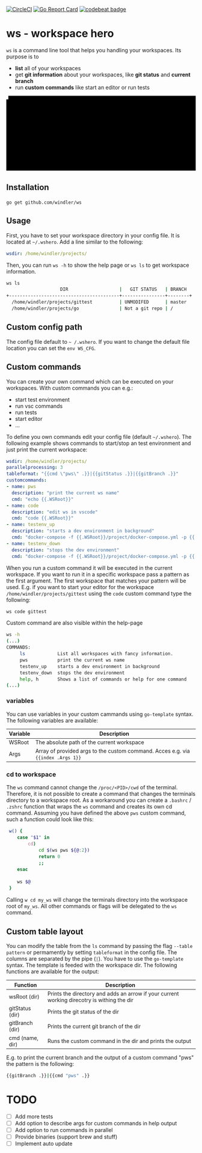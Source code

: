 [![CircleCI](https://circleci.com/gh/windler/ws.svg?style=svg)](https://circleci.com/gh/windler/ws) [![Go Report Card](https://goreportcard.com/badge/github.com/windler/ws)](https://goreportcard.com/report/github.com/windler/ws) [![codebeat badge](https://codebeat.co/badges/a03086b0-b04d-432f-924e-314ae55fb3b6)](https://codebeat.co/projects/github-com-windler-ws-master)
# ws - workspace hero
`ws` is a command line tool that helps you handling your workspaces. Its purpose is to
- **list** all of your workspaces
- get **git information** about your workspaces, like **git status** and **current branch**
- run **custom commands** like start an editor or run tests

![ws preview](ws.gif)

## Installation
`go get github.com/windler/ws`

## Usage
First, you have to set your workspace directory in your config file. It is located at `~/.wshero`. Add a line similar to the following:
```yaml
wsdir: /home/windler/projects/
```
 Then, you can run `ws -h` to show the help page or `ws ls` to get workspace information.
```bash
ws ls
                    DIR                   |   GIT STATUS   | BRANCH
+-----------------------------------------+----------------+--------+
  /home/windler/projects/gittest          | UNMODIFED      | master
  /home/windler/projects/go               | Not a git repo | /

```

## Custom config path
The config file default to `~ /.wshero`. If you want to change the default file location you can set the `env WS_CFG`.

## Custom commands
You can create your own command which can be executed on your workspaces. With custom commands you can e.g.:
- start test environment
- run vsc commands
- run tests
- start editor
- ...

To define you own commands edit your config file (default `~/.wshero`). The following example shows commands to start/stop an test environment and just print the current workspace:

```yaml
wsdir: /home/windler/projects/
parallelprocessing: 3
tableformat: "{{cmd \"pws\" .}}|{{gitStatus .}}|{{gitBranch .}}"
customcommands:
- name: pws
  description: "print the current ws name"
  cmd: "echo {{.WSRoot}}"
- name: code
  description: "edit ws in vscode"
  cmd: "code {{.WSRoot}}"
- name: testenv_up
  description: "starts a dev environment in background"
  cmd: "docker-compose -f {{.WSRoot}}/project/docker-compose.yml -p {{.WSRoot}} up -d"
- name: testenv_down
  description: "stops the dev environment"
  cmd: "docker-compose -f {{.WSRoot}}/project/docker-compose.yml -p {{.WSRoot}} down"
```

When you run a custom command it will be executed in the current workspace. If you want to run it in a specific workspace pass a pattern as the first argument. The first workspace that matches your pattern will be used. E.g. if you want to start your editor for the workspace `/home/windler/projects/gittest` using the `code` custom command type the following: 
```bash
ws code gittest
``` 

Custom command are also visible within the help-page

```bash
ws -h
(...)
COMMANDS:
     ls            List all workspaces with fancy information.
     pws           print the current ws name
     testenv_up    starts a dev environment in background
     testenv_down  stops the dev environment
     help, h       Shows a list of commands or help for one command
(...)
```

### variables
You can use variables in your custom cammands using `go-template` syntax. The following variables are available:

| Variable       | Description                                        |
|----------------|----------------------------------------------------|
| WSRoot         | The absolute path of the current workspace         |
| Args           | Array of provided args to the custom command. Acces e.g. via `{{index .Args 1}}`         |

### cd to workspace
The `ws` command cannot change the `/proc/<PID>/cwd` of the terminal. Therefore, it is not possible to create a command that changes the terminals directory to a workspace root. As a workaround you can create a `.bashrc` / `.zshrc` function that wraps the `ws` command and creates its own cd command. Assuming you have defined the above `pws` custom command, such a function could look like this:

```bash
 w() {
    case "$1" in
        cd)
            cd $(ws pws ${@:2})
            return 0
            ;;
    esac

    ws $@
 }
``` 

Calling `w cd my_ws` will change the terminals directory into the workspace root of `my_ws`. All other commands or flags will be delegated to the `ws` command.  

## Custom table layout
You can modify the table from the `ls` command by passing the flag `--table pattern` or permamently by setting `tableformat` in the config file. The columns are separated by the pipe (`|`). You have to use the `go-template` syntax. The template is feeded with the workspace dir. The following functions are available for the output:

| Function            | Description                                                                                 |
|---------------------|---------------------------------------------------------------------------------------------|
| wsRoot (dir)        | Prints the directory and adds an arrow if your current working direcotry is withing the dir |
| gitStatus (dir)     | Prints the git status of the dir                                                            |
| gitBranch (dir)     | Prints the current git branch of the dir                                                    |
| cmd (name, dir)     | Runs the custom command in the dir and prints the output                                    |

E.g. to print the current branch and the output of a custom command "pws" the pattern is the following: 
```bash
{{gitBranch .}}|{{cmd "pws" .}}
```

# TODO
- [ ] Add more tests
- [ ] Add option to describe args for custom commands in help output
- [ ] Add option to run commands in parallel 
- [ ] Provide binaries (support brew and stuff)
- [ ] Implement auto update
